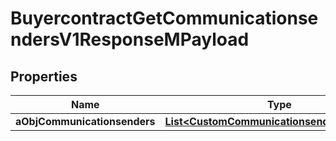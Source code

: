 

# BuyercontractGetCommunicationsendersV1ResponseMPayload

## Properties

Name | Type | Description | Notes
------------ | ------------- | ------------- | -------------
**aObjCommunicationsenders** | [**List&lt;CustomCommunicationsenderResponse&gt;**](CustomCommunicationsenderResponse.md) |  | 




